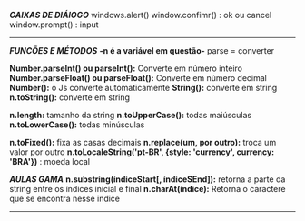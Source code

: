 ***CAIXAS DE DIÁlOGO***
windows.alert() 
window.confimr() : ok ou cancel
window.prompt() : input

---
***FUNCÕES E MÉTODOS***
**-n é a variável em questão-** 
parse = converter

**Number.parseInt() ou parseInt():** Converte em número inteiro
**Number.parseFloat() ou parseFloat():** Converte em número decimal
**Number():** o Js converte automaticamente
**String():** converte em string
**n.toString():** converte em string

**n.length:** tamanho da string
**n.toUpperCase():** todas maiúsculas
**n.toLowerCase():** todas minúsculas

**n.toFixed():** fixa as casas decimais
**n.replace(um, por outro):** troca um valor por outro
**n.toLocaleString('pt-BR', {style: 'currency', currency: 'BRA'})** : moeda local


***AULAS GAMA***
**n.substring(índiceStart[, índiceSEnd]):** retorna a parte da string entre os índices inicial e final
**n.charAt(índice):** Retorna o caractere que se encontra nesse indice

---

